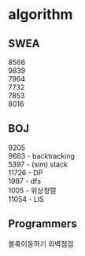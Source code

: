 # algorithm

## SWEA
8566 </br>
9839 </br>
7964 </br>
7732 </br>
7853 </br>
8016 </br>

## BOJ
9205 </br>
9663 - backtracking </br>
5397 - (sim) stack </br>
11726 - DP </br>
1987 - dfs </br>
1005 - 위상정렬</br>
11054 - LIS</br>

## Programmers
블록이동하기
외벽점검
